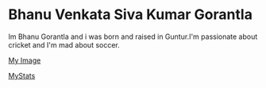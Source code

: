 # Bhanu Venkata Siva Kumar Gorantla

Im Bhanu Gorantla and i was born and raised in Guntur.I'm passionate about cricket and I'm mad about soccer.


[My Image](https://github.com/BhanuGorantla/my2-Gorantla/blob/main/Fight-Club-Tyler-Durden-Costume.jpg) 


[MyStats](/MyStats.md)